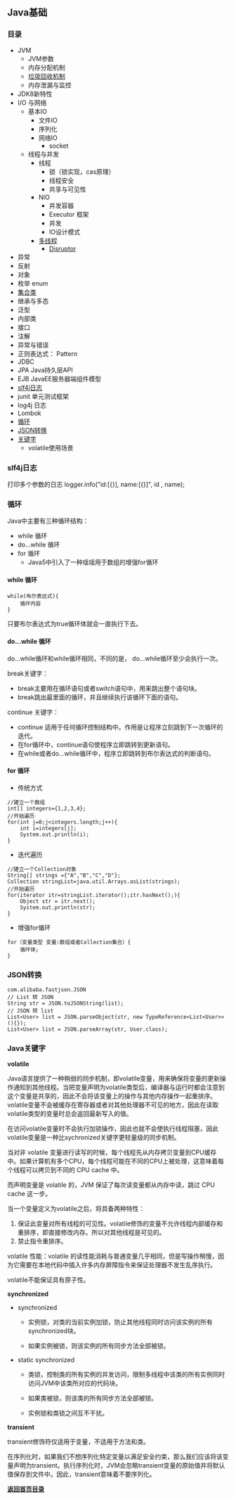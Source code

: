 ## Java基础

### 目录
- JVM
    - JVM参数
    - 内存分配机制
    - [垃圾回收机制](JVM-GC.md)
    - 内存泄漏与监控
- JDK8新特性
- I/O 与网络
    - 基本IO
        - 文件IO
        - 序列化
        - 网络IO
            - socket
    - 线程与并发
        - 线程
            - 锁（锁实现，cas原理）
            - 线程安全
            - 共享与可见性 
        - NIO
            - 并发容器
            - Executor 框架
            - 并发
            - IO设计模式
        - [多线程](Multi-thread.md)
            - [Disruptor](Concurrent/LMAX-Disruptor.md)
- 异常
- 反射
- 对象
- 枚举 enum
- [集合类](Collections/Index.md)
- 继承与多态
- 泛型
- 内部类
- 接口
- 注解
- 异常与错误
- 正则表达式： Pattern
- JDBC
- JPA Java持久层API
- EJB JavaEE服务器端组件模型
- [slf4j日志](#slf4j日志)
- junit 单元测试框架
- log4j 日志
- Lombok
- [循环](#循环)
- [JSON转换](#JSON转换)
- [关键字](#Java关键字)
    - volatile使用场景



### slf4j日志

打印多个参数的日志 logger.info("id:[{}], name:[{}]", id , name);

### 循环

Java中主要有三种循环结构：
- while 循环
- do...while 循环
- for 循环
    - Java5中引入了一种瑶瑶用于数组的增强for循环

#### while 循环

```text
while(布尔表达式){
    循环内容
}
```

只要布尔表达式为true循环体就会一直执行下去。

#### do...while 循环

do…while循环和while循环相同，不同的是， 
do…while循环至少会执行一次。


break关键字：
- break主要用在循环语句或者switch语句中，用来跳出整个语句块。
- break跳出最里面的循环，并且继续执行该循环下面的语句。

continue 关键字：
- continue 适用于任何循环控制结构中。作用是让程序立刻跳到下一次循环的迭代。
- 在for循环中，continue语句使程序立即跳转到更新语句。
- 在while或者do...while循环中，程序立即跳转到布尔表达式的判断语句。

#### for 循环

- 传统方式

```text
//建立一个数组
int[] integers={1,2,3,4};
//开始遍历
for(int j=0;j<integers.length;j++){
    int i=integers[j];
    System.out.println(i);
}
```

- 迭代遍历

```text
//建立一个Collection对象
String[] strings ={"A","B","C","D"};
Collection stringList=java.util.Arrays.asList(strings);
//开始遍历
for(iterator itr=stringList.iterator();itr.hasNext();){
    Object str = itr.next();
    System.out.println(str);
}
```

- 增强for循环

```text
for（变量类型 变量:数组或者Collection集合）{
    循环体;
}
```

### JSON转换

```text
com.alibaba.fastjson.JSON
// List 转 JSON
String str = JSON.toJSONString(list);
// JSON 转 list
List<User> list = JSON.parseObject(str, new TypeReference<List<User>>(){});
List<User> list = JSON.parseArray(str, User.class);
```

### Java关键字

**volatile**

Java语言提供了一种稍弱的同步机制，即volatile变量，用来确保将变量的更新操作通知到其他线程。当把变量声明为volatile类型后，编译器与运行时都会注意到这个变量是共享的，因此不会将该变量上的操作与其他内存操作一起重排序。volatile变量不会被缓存在寄存器或者对其他处理器不可见的地方，因此在读取volatile类型的变量时总会返回最新写入的值。

在访问volatile变量时不会执行加锁操作，因此也就不会使执行线程阻塞，因此volatile变量是一种比sychronized关键字更轻量级的同步机制。

当对非 volatile 变量进行读写的时候，每个线程先从内存拷贝变量到CPU缓存中。如果计算机有多个CPU，每个线程可能在不同的CPU上被处理，这意味着每个线程可以拷贝到不同的 CPU cache 中。

而声明变量是 volatile 的，JVM 保证了每次读变量都从内存中读，跳过 CPU cache 这一步。

当一个变量定义为volatile之后，将具备两种特性：
1. 保证此变量对所有线程的可见性。volatile修饰的变量不允许线程内部缓存和重排序，即直接修改内存。所以对其他线程是可见的。
2. 禁止指令重排序。
	
volatile 性能：volatile 的读性能消耗与普通变量几乎相同，但是写操作稍慢，因为它需要在本地代码中插入许多内存屏障指令来保证处理器不发生乱序执行。

volatile不能保证具有原子性。

**synchronized**

- synchronized
    
    - 实例锁，对类的当前实例加锁，防止其他线程同时访问该实例的所有synchronized块。

	- 如果实例被锁，则该实例的所有同步方法全部被锁。
- static synchronized 

    - 类锁，控制类的所有实例的并发访问，限制多线程中该类的所有实例同时访问JVM中该类所对应的代码块。
	
	- 如果类被锁，则该类的所有同步方法全部被锁。
	
	- 实例锁和类锁之间互不干扰。

**transient**

transient修饰符仅适用于变量，不适用于方法和类。

在序列化时，如果我们不想序列化特定变量以满足安全约束，那么我们应该将该变量声明为transient。执行序列化时，JVM会忽略transient变量的原始值并将默认值保存到文件中。因此，transient意味着不要序列化。


[**返回首页目录**](../README.md)